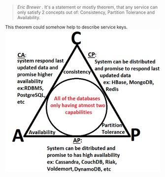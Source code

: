 > *Eric Brewer* . It's a statement or mostly theorem, that any service can only satisfy 2 concepts out of: Consistency, Partition Tolerance and Availability. 

This theorem could somehow help to describe service keys.
![cap](image-storage/cap.png)